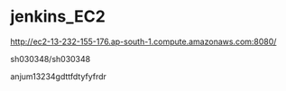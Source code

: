 # jenkins_EC2

http://ec2-13-232-155-176.ap-south-1.compute.amazonaws.com:8080/

sh030348/sh030348

anjum13234gdttfdtyfyfrdr



